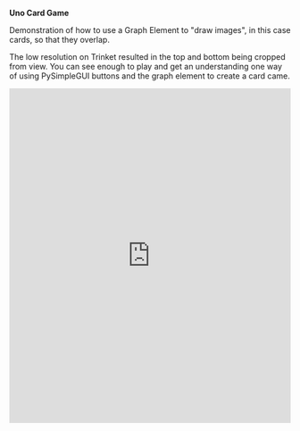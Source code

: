 **Uno Card Game**

Demonstration of how to use a Graph Element to "draw images", in this case
cards, so that they overlap.

The low resolution on Trinket resulted in the top and bottom being cropped
from view.  You can see enough to play and get an understanding one way of
using PySimpleGUI buttons and the graph element to create a card came.



<iframe src='https://trinket.io/embed/pygame/4f351525ea?start=result' width='100%' height='600' frameborder='0' marginwidth='0' marginheight='0' allowfullscreen></iframe>
